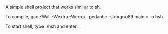 A simple shell project that works similar to sh.

To compile, gcc -Wall -Wextra -Werror -pedantic -std=gnu89 main.c -o hsh

To start shell, type ./hsh and enter.
